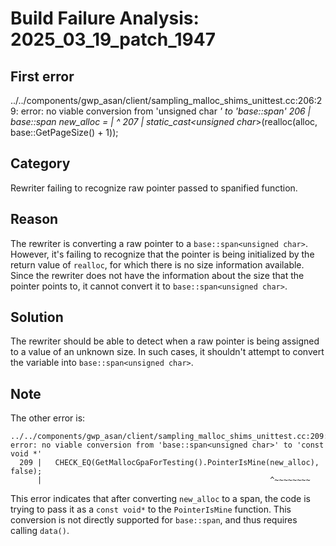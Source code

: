 # Build Failure Analysis: 2025_03_19_patch_1947

## First error

../../components/gwp_asan/client/sampling_malloc_shims_unittest.cc:206:29: error: no viable conversion from 'unsigned char *' to 'base::span<unsigned char>'
  206 |   base::span<unsigned char> new_alloc =
      |                             ^
  207 |       static_cast<unsigned char*>(realloc(alloc, base::GetPageSize() + 1));

## Category
Rewriter failing to recognize raw pointer passed to spanified function.

## Reason
The rewriter is converting a raw pointer to a `base::span<unsigned char>`. However, it's failing to recognize that the pointer is being initialized by the return value of `realloc`, for which there is no size information available. Since the rewriter does not have the information about the size that the pointer points to, it cannot convert it to `base::span<unsigned char>`.

## Solution
The rewriter should be able to detect when a raw pointer is being assigned to a value of an unknown size. In such cases, it shouldn't attempt to convert the variable into `base::span<unsigned char>`.

## Note
The other error is:
```
../../components/gwp_asan/client/sampling_malloc_shims_unittest.cc:209:51: error: no viable conversion from 'base::span<unsigned char>' to 'const void *'
  209 |   CHECK_EQ(GetMallocGpaForTesting().PointerIsMine(new_alloc), false);
      |                                                   ^~~~~~~~~
```

This error indicates that after converting `new_alloc` to a span, the code is trying to pass it as a `const void*` to the `PointerIsMine` function. This conversion is not directly supported for `base::span`, and thus requires calling `data()`.